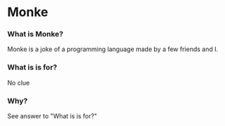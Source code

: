# Monke

### What is Monke?
Monke is a joke of a programming language made by a few friends and I.

### What is is for?
No clue

### Why?
See answer to "What is is for?"
